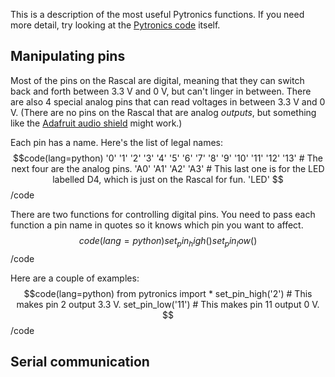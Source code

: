 This is a description of the most useful Pytronics functions. If you need more detail, try looking at the [Pytronics code][1] itself.

## Manipulating pins ##

Most of the pins on the Rascal are digital, meaning that they can switch back and forth between 3.3 V and 0 V, but can't linger in between. There are also 4 special analog pins that can read voltages in between 3.3 V and 0 V. (There are no pins on the Rascal that are analog *outputs*, but something like the [Adafruit audio shield][2] might work.)

Each pin has a name. Here's the list of legal names:
$$code(lang=python)
'0'
'1'
'2'
'3'
'4'
'5'
'6'
'7'
'8'
'9'
'10'
'11'
'12'
'13'
    # The next four are the analog pins.
'A0' 
'A1'
'A2'
'A3'
    # This last one is for the LED labelled D4, which is just on the Rascal for fun.
'LED'
$$/code

There are two functions for controlling digital pins. You need to pass each function a pin name in quotes so it knows which pin you want to affect.
$$code(lang=python)
set_pin_high()
set_pin_low()
$$/code

Here are a couple of examples:
$$code(lang=python)
from pytronics import *
set_pin_high('2') # This makes pin 2 output 3.3 V.
set_pin_low('11') # This makes pin 11 output 0 V.
$$/code

## Serial communication ##

[1]: https://github.com/rascalmicro/pytronics/blob/master/rascal.py
[2]: http://www.adafruit.com/products/94
